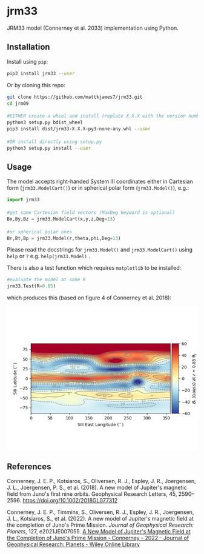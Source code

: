 # jrm33

JRM33 model (Connerney et al. 2033) implementation using Python.

## Installation

Install using `pip`:

```bash
pip3 install jrm33 --user
```

Or by cloning this repo:

```bash
git clone https://github.com/mattkjames7/jrm33.git
cd jrm09

#EITHER create a wheel and install (replace X.X.X with the version number):
python3 setup.py bdist_wheel
pip3 install dist/jrm33-X.X.X-py3-none-any.whl --user

#OR install directly using setup.py
python3 setup.py install --user
```

## Usage

The model accepts right-handed System III coordinates either in Cartesian form (`jrm33.ModelCart()`) or in spherical polar form (`jrm33.Model()`), e.g.:

```python
import jrm33

#get some Cartesian field vectors (MaxDeg keyword is optional)
Bx,By,Bz = jrm33.ModelCart(x,y,z,Deg=13)

#or spherical polar ones
Br,Bt,Bp = jrm33.Model(r,theta,phi,Deg=13)
```

Please read the docstrings for `jrm33.Model()` and `jrm33.ModelCart()` using `help` or `?` e.g. `help(jrm33.Model)` .

There is also a test function which requires `matplotlib` to be installed:

```python
#evaluate the model at some R
jrm33.Test(R=0.85)
```

which produces this (based on figure 4 of Connerney et al. 2018):

![jrm09test.png](jrm33test.png)

## References

Connerney, J. E. P., Kotsiaros, S., Oliversen, R. J., Espley, J. R.,  Joergensen, J. L., Joergensen, P. S., et al. (2018). A new model of Jupiter's magnetic field from Juno's first nine orbits. Geophysical Research Letters, 45, 2590– 2596. https://doi.org/10.1002/2018GL077312

Connerney, J. E. P., Timmins, S., Oliversen, R. J., Espley, J. R., Joergensen, J. L., Kotsiaros, S., et al. (2022). A new model of Jupiter's magnetic field at the completion of Juno's Prime Mission. *Journal of Geophysical Research: Planets*, 127, e2021JE007055. [A New Model of Jupiter's Magnetic Field at the Completion of Juno's Prime Mission - Connerney - 2022 - Journal of Geophysical Research: Planets - Wiley Online Library](https://doi.org/10.1029/2021JE007055)
